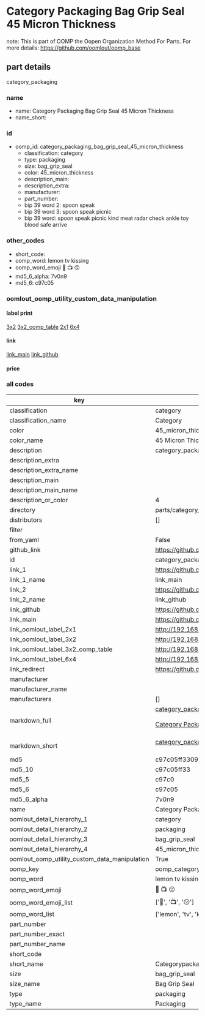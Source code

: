 # Category Packaging Bag Grip Seal 45 Micron Thickness  

note: This is part of OOMP the Oopen Organization Method For Parts. For more details: https://github.com/oomlout/oomp_base

##  part details
  



category_packaging



### name
* name: Category Packaging Bag Grip Seal 45 Micron Thickness
* name_short: 
### id
* oomp_id: category_packaging_bag_grip_seal_45_micron_thickness
  * classification: category
  * type: packaging
  * size: bag_grip_seal
  * color: 45_micron_thickness
  * description_main: 
  * description_extra: 
  * manufacturer: 
  * part_number: 
  * bip 39 word 2: spoon speak
  * bip 39 word 3: spoon speak picnic
  * bip 39 word: spoon speak picnic kind meat radar check ankle toy blood safe arrive

### other_codes
* short_code: 
* oomp_word: lemon tv kissing
* oomp_word_emoji :lemon: :tv: :kissing:
* md5_6_alpha: 7v0n9
* md5_6: c97c05






### oomlout_oomp_utility_custom_data_manipulation
#### label print
[3x2](http://192.168.1.245:1112/?label=oomp%207v0n9)
[3x2_oomp_table](http://192.168.1.108:1112/?label=oomp%207v0n9)
[2x1](http://192.168.1.242:1112/?label=oomp%207v0n9)
[6x4](http://192.168.1.55:1112/?label=oomp%207v0n9)    

#### link

[link_main](https://github.com/oomlout/oomlout_oomp_version_1_messy/tree/main/parts/category_packaging_bag_grip_seal_45_micron_thickness) [link_github](https://github.com/oomlout/oomlout_oomp_version_1_messy/tree/main/parts/category_packaging_bag_grip_seal_45_micron_thickness)                             

#### price







### all codes 
| key | value |  
| --- | --- |  
| classification | category |  
| classification_name | Category |  
| color | 45_micron_thickness |  
| color_name | 45 Micron Thickness |  
| description | category_packaging |  
| description_extra |  |  
| description_extra_name |  |  
| description_main |  |  
| description_main_name |  |  
| description_or_color | 4  |  
| directory | parts/category_packaging_bag_grip_seal_45_micron_thickness |  
| distributors | [] |  
| filter |  |  
| from_yaml | False |  
| github_link | https://github.com/oomlout/oomlout_oomp_part_src/tree/main/parts/category_packaging_bag_grip_seal_45_micron_thickness |  
| id | category_packaging_bag_grip_seal_45_micron_thickness |  
| link_1 | https://github.com/oomlout/oomlout_oomp_version_1_messy/tree/main/parts/category_packaging_bag_grip_seal_45_micron_thickness |  
| link_1_name | link_main |  
| link_2 | https://github.com/oomlout/oomlout_oomp_version_1_messy/tree/main/parts/category_packaging_bag_grip_seal_45_micron_thickness |  
| link_2_name | link_github |  
| link_github | https://github.com/oomlout/oomlout_oomp_version_1_messy/tree/main/parts/category_packaging_bag_grip_seal_45_micron_thickness |  
| link_main | https://github.com/oomlout/oomlout_oomp_version_1_messy/tree/main/parts/category_packaging_bag_grip_seal_45_micron_thickness |  
| link_oomlout_label_2x1 | http://192.168.1.242:1112/?label=oomp%207v0n9 |  
| link_oomlout_label_3x2 | http://192.168.1.245:1112/?label=oomp%207v0n9 |  
| link_oomlout_label_3x2_oomp_table | http://192.168.1.108:1112/?label=oomp%207v0n9 |  
| link_oomlout_label_6x4 | http://192.168.1.55:1112/?label=oomp%207v0n9 |  
| link_redirect | https://github.com/oomlout/oomlout_oomp_version_1_messy/tree/main/parts/category_packaging_bag_grip_seal_45_micron_thickness |  
| manufacturer |  |  
| manufacturer_name |  |  
| manufacturers | [] |  
| markdown_full | [category_packaging_bag_grip_seal_45_micron_thickness](none)<br>[](none)<br>[Category Packaging Bag Grip Seal 45 Micron Thickness](none)<br><br> |  
| markdown_short | [category_packaging_bag_grip_seal_45_micron_thickness](none)<br><br> |  
| md5 | c97c05ff330924e2c2c507a948743694 |  
| md5_10 | c97c05ff33 |  
| md5_5 | c97c0 |  
| md5_6 | c97c05 |  
| md5_6_alpha | 7v0n9 |  
| name | Category Packaging Bag Grip Seal 45 Micron Thickness |  
| oomlout_detail_hierarchy_1 | category |  
| oomlout_detail_hierarchy_2 | packaging |  
| oomlout_detail_hierarchy_3 | bag_grip_seal |  
| oomlout_detail_hierarchy_4 | 45_micron_thickness |  
| oomlout_oomp_utility_custom_data_manipulation | True |  
| oomp_key | oomp_category_packaging_bag_grip_seal_45_micron_thickness |  
| oomp_word | lemon tv kissing |  
| oomp_word_emoji | :lemon: :tv: :kissing: |  
| oomp_word_emoji_list | [':lemon:', ':tv:', ':kissing:'] |  
| oomp_word_list | ['lemon', 'tv', 'kissing'] |  
| part_number |  |  
| part_number_exact |  |  
| part_number_name |  |  
| short_code |  |  
| short_name | Categorypackaging |  
| size | bag_grip_seal |  
| size_name | Bag Grip Seal |  
| type | packaging |  
| type_name | Packaging |  
